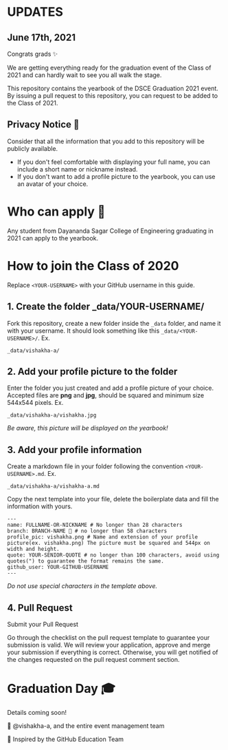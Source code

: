 # UPDATES
## June 17th, 2021

Congrats grads ✨

We are getting everything ready for the graduation event of the Class of 2021 and can hardly wait to see you all walk the stage. 

This repository contains the yearbook of the DSCE Graduation 2021 event. By issuing a pull request to this repository, you can request to be added to the Class of 2021. 


## Privacy Notice 👀
Consider that all the information that you add to this repository will be publicly available.

- If you don't feel comfortable with displaying your full name, you can include a short name or nickname instead.
- If you don't want to add a profile picture to the yearbook, you can use an avatar of your choice. 


# Who can apply 📝
Any student from Dayananda Sagar College of Engineering graduating in 2021 can apply to the yearbook.

# How to join the Class of 2020

Replace `<YOUR-USERNAME>` with your GitHub username in this guide.

## 1. Create the folder _data/YOUR-USERNAME/ 
Fork this repository, create a new folder inside the `_data` folder, and name it with your username. It should look something like this `_data/<YOUR-USERNAME>/`. Ex.


```
_data/vishakha-a/
```

## 2. Add your profile picture to the folder
Enter the folder you just created and add a profile picture of your choice. Accepted files are **png** and **jpg**, should be squared and minimum size 544x544 pixels. Ex.


```
_data/vishakha-a/vishakha.jpg
```

_Be aware, this picture will be displayed on the yearbook!_

## 3. Add your profile information
Create a markdown file in your folder following the convention `<YOUR-USERNAME>.md`. Ex.

```
_data/vishakha-a/vishakha-a.md
```
Copy the next template into your file, delete the boilerplate data and fill the information with yours.
```
---
name: FULLNAME-OR-NICKNAME # No longer than 28 characters
branch: BRANCH-NAME 🚩 # no longer than 58 characters
profile_pic: vishakha.png # Name and extension of your profile picture(ex. vishakha.png) The picture must be squared and 544px on width and height.
quote: YOUR-SENIOR-QUOTE # no longer than 100 characters, avoid using quotes(") to guarantee the format remains the same.
github_user: YOUR-GITHUB-USERNAME
---
```

_Do not use special characters in the template above._

## 4. Pull Request

Submit your Pull Request

Go through the checklist on the pull request template to guarantee your submission is valid. We will review your application, approve and merge your submission if everything is correct. Otherwise, you will get notified of the changes requested on the pull request comment section. 

# Graduation Day 🎓
Details coming soon!


💖 @vishakha-a, and the entire event management team

💖 Inspired by the GitHub Education Team
